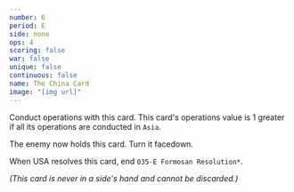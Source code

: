 ```yaml
---
number: 6
period: E
side: none
ops: 4
scoring: false
war: false
unique: false
continuous: false
name: The China Card
image: "[img url]"
---
```

Conduct operations with this card. This card's operations value is 1 greater if all its operations are conducted in `Asia`.

The enemy now holds this card. Turn it facedown.

When USA resolves this card, end `035-E Formosan Resolution*`.

*(This card is never in a side's hand and cannot be discarded.)*
